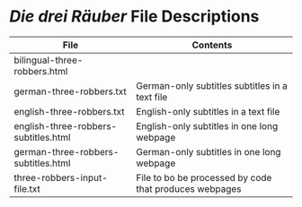 # *Die drei Räuber* File Descriptions

|File|Contents|
|----|--------|
|bilingual-three-robbers.html| |
|german-three-robbers.txt|German-only subtitles subtitles in a text file|
|english-three-robbers.txt|English-only subtitles in a text file|
|english-three-robbers-subtitles.html|English-only subtitles in one long webpage|
|german-three-robbers-subtitles.html|German-only subtitles in one long webpage|
|three-robbers-input-file.txt|File to bo be processed by code that produces webpages|
